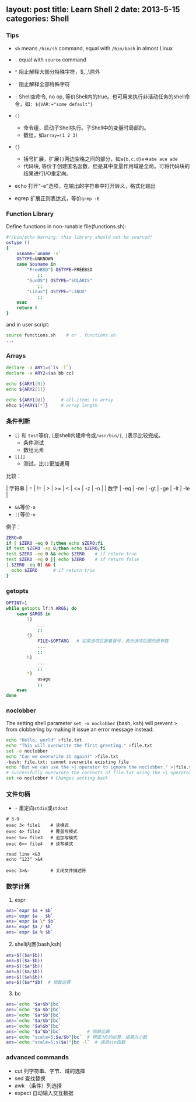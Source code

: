 layout: post
title: Learn Shell 2
date: 2013-5-15
categories: Shell
---


### Tips

- `sh` means `/bin/sh` command, equal with `/bin/bash` in almost Linux
- `.` equal with `source` command


- `"` 阻止解释大部分特殊字符，$,\`,\\除外
- `'` 阻止解释全部特殊字符
- `:` Shell空命令, no op, 等价Shell内的true。也可用来执行非活动任务的shell命令，如`: ${VAR:="some default"}`
- `()`
  - 命令组，启动子Shell执行。子Shell中的变量时局部的。
  - 数组，如`array=(1 2 3)`
- `{}`
  - 括号扩展，扩展`{}`两边空格之间的部分，如`a{b,c,d}e`=>`abe ace ade`
  - 代码块, 等价于创建匿名函数，但是其中变量作用域是全局。可将代码块的结果进行I/O重定向。
- echo 打开"-e"选项，在输出的字符串中打开转义，格式化输出
- egrep 扩展正则表达式，等价`grep -E`

### Function Library

Define functions in non-runable file(functions.sh):

```sh
#!/bin/echo Warning: this library should not be sourced!
ostype ()
{
	osname=`uname -s`
	OSTYPE=UNKNOWN
	case $osname in
		"FreeBSD") OSTYPE=FREEBSD
			;;
		"SunOS") OSTYPE="SOLARIS"
			;;
		"Linux") OSTYPE="LINUX"
			;;
	esac
	return 0
}
```

and in user script:

```sh
source functions.sh    # or . functions.sh
...
```


### Arrays

```sh
declare -a ARY1=(`ls -l`)
declare -a ARY2=(aa bb cc)

echo ${ARY1[0]}
echo ${ARY2[1]}

echo ${ARY1[@]}      # all items in array
ehco ${#ARY1[*]}     # array length
```

### 条件判断

- `[]` 和 `test`等价, `[`是shell内建命令或`/usr/bin/[`, `]`表示比较完成。
  - 条件测试
  - 数组元素
- `[[]]`
  - 测试，比`[]`更加通用

比较：

| 字符串 | =  | !=  | >   | >=  | <   | <=  | -z | -n |
| 数字  | -eq | -ne | -gt | -ge | -lt | -le |

- `&&`等价`-a`
- `||`等价`-o`

例子：

```sh
ZERO=0
if [ $ZERO -eq 0 ];then echo $ZERO;fi
if test $ZERO -eq 0;then echo $ZERO;fi
test $ZERO -eq 0 && echo $ZERO    # if return true
test $ZERO -eq 0 || echo $ZERO    # if return false
[ $ZERO -eq 0] && {
  echo $ZERO      # if return true
}
```

### getopts

```sh
OPTINT=1
while getopts lf:h ARGS; do
	case $ARGS in
		l)
			...
			;;
		f)
			FILE=$OPTARG   # 如果选项后跟着冒号，表示选项后跟的是参数
			...
			;;
		h)
			...
			;;
		*)
			usage
			;;
	esac
done
```

### noclobber

The setting shell parameter `set -o noclobber` (bash, ksh) will prevent > from clobbering by making it issue an error message instead:

```sh
echo "Hello, world" >file.txt
echo "This will overwrite the first greeting." >file.txt
set -o noclobber
echo "Can we overwrite it again?" >file.txt
-bash: file.txt: cannot overwrite existing file
echo "But we can use the >| operator to ignore the noclobber." >|file.txt
# Successfully overwrote the contents of file.txt using the >| operator
set +o noclobber # Changes setting back
```


### 文件句柄

- `-` 重定向`stdio`或`stdout`

```
# 3~9  
exec 3< file1    # 读模式
exec 4> file2    # 覆盖写模式
exec 5>> file3   # 追加写模式
exec 6<> file4   # 读写模式

read line <&3
echo "123" >&4

exec 3>&-        # 关闭文件描述符
```

### 数学计算

1. expr

```sh
ans=`expr $a + $b`
ans=`expr $a - $b`
ans=`expr $a \* $b`
ans=`expr $a / $b`
ans=`expr $a % $b`
```

2. shell内置(bash,ksh)

```sh
ans=$(($a+$b))
ans=$(($a-$b))
ans=$(($a*$b))
ans=$(($a/$b))
ans=$(($a%$b))
ans=$(($a**$b)  # 指数运算
```

3. bc

```sh
ans=`echo "$a+$b"|bc`
ans=`echo "$a-$b"|bc`
ans=`echo "$a*$b"|bc`
ans=`echo "$a/$b"|bc`
ans=`echo "$a%$b"|bc`
ans=`echo "$a^$b"|bc`          # 指数运算
ans=`echo "scale=5;$a/$b"|bc`  # 精度为5的运算，结果为小数
ans=`echo "scale=5;s($a)"|bc -l`  # 调用sin函数
```

### advanced commands

- cut 列字符串、字节、域的选择
- sed 查找替换
- awk （条件）列选择
- expect 自动输入交互数据



